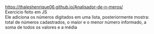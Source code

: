 https://thaleshenrique06.github.io/Analisador-de-n-meros/ <br>
Exercicio feito em JS <br>
Ele adiciona os números digitados em uma lista, posteriormente mostra: total de números cadastrados, o maior e o menor número informado, a soma de todos os valores e a média
